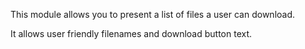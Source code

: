 <p>This module allows you to present a list of files a user can download.</p>
<p>It allows user friendly filenames and download button text.</p>